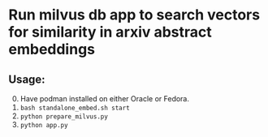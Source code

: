 # Run milvus db app to search vectors for similarity in arxiv abstract embeddings

## Usage:
0. Have podman installed on either Oracle or Fedora.
1. `bash standalone_embed.sh start`
2. `python prepare_milvus.py`
3. `python app.py`
